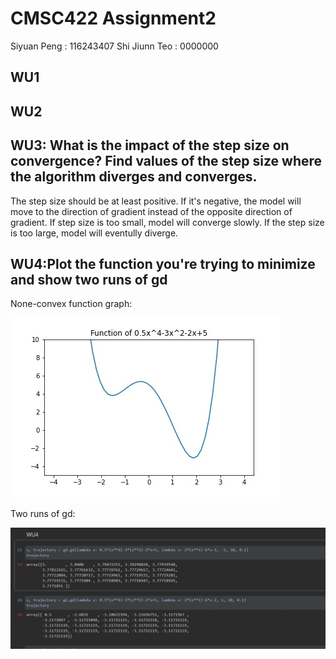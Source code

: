 # CMSC422 Assignment2
Siyuan Peng : 116243407
Shi Jiunn Teo : 0000000
## WU1
## WU2
## WU3: What is the impact of the step size on convergence? Find values of the step size where the algorithm diverges and converges.
The step size should be at least positive. If it's negative, the model will move to the direction of gradient instead of 
the opposite direction of gradient. If step size is too small, model will converge slowly. If the step size is too large, model
will eventully diverge.
## WU4:Plot the function you're trying to minimize and show two runs of gd
None-convex function graph: 

![None-convex](images/wu4-01.jpeg)

Two runs of gd:

![Two runs of gd](images/wu4-02.jpg)


